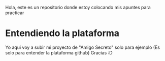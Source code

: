Hola, este es un repositorio donde estoy colocando mis apuntes para practicar

# Entendiendo la plataforma 

Yo aqui voy a subir mi proyecto de "Amigo Secreto" solo para ejemplo
(Es solo para entender la plataforma github)
Gracias :D 
